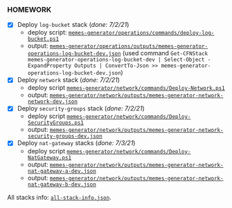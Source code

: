 ### HOMEWORK
 - [x] Deploy `log-bucket` stack (_done: 7/2/21_)
    - deploy script: [`memes-generator/operations/commands/deploy-log-bucket.ps1`](memes-generator/operations/commands/Deploy-LogBucket.ps1)
    - output: [`memes-generator/operations/outputs/memes-generator-operations-log-bucket-dev.json`](memes-generator/operations/outputs/memes-generator-operations-log-bucket-dev.json) (used command `Get-CFNStack memes-generator-operations-log-bucket-dev | Select-Object -ExpandProperty Outputs | ConvertTo-Json >> memes-generator-operations-log-bucket-dev.json`)
 - [x] Deploy `network` stack (_done: 7/2/21_)
    - deploy script [`memes-generator/network/commands/Deploy-Network.ps1`](memes-generator/network/commands/Deploy-Network.ps1)
    - output: [`memes-generator/network/outputs/memes-generator-network-network-dev.json`](memes-generator/network/outputs/memes-generator-network-network-dev.json)
 - [x] Deploy `security-groups` stack (_done: 7/2/21_)
    - deploy script [`memes-generator/network/commands/Deploy-SecurityGroups.ps1`](memes-generator/network/commands/Deploy-SecurityGroups.ps1)
    - output: [`memes-generator/network/outputs/memes-generator-network-security-groups-dev.json`](memes-generator/network/outputs/memes-generator-network-security-groups-dev.json)
 - [x] Deploy `nat-gateway` stacks (_done: 7/3/21_)
    - deploy script [`memes-generator/network/commands/Deploy-NatGateway.ps1`](memes-generator/network/commands/Deploy-NatGateway.ps1)
    - output: [`memes-generator/network/outputs/memes-generator-network-nat-gateway-a-dev.json`](memes-generator/network/outputs/memes-generator-network-nat-gateway-a-dev.json)
    - output: [`memes-generator/network/outputs/memes-generator-network-nat-gateway-b-dev.json`](memes-generator/network/outputs/memes-generator-network-nat-gateway-b-dev.json)

All stacks info: [`all-stack-info.json`](all-stacks-info.json).